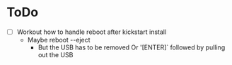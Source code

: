 # ToDo
- [ ] Workout how to handle reboot after kickstart install
    - Maybe reboot --eject
        - But the USB has to be removed
    Or '[ENTER]` followed by pulling out the USB
